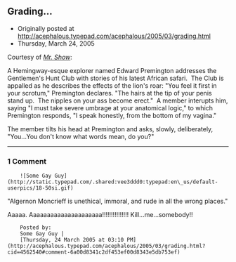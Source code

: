## Grading...

 * Originally posted at http://acephalous.typepad.com/acephalous/2005/03/grading.html
 * Thursday, March 24, 2005



Courtesy of [_Mr. Show_](http://www.amazon.com/exec/obidos/tg/detail/-/B0002ERXBS/qid=1111691159/sr=8-1/ref=pd\_csp\_1/103-8289502-8607027?v=glance&s=dvd&n=507846):

A Hemingway-esque explorer named Edward Premington addresses the Gentlemen's Hunt Club with stories of his latest African safari.  The Club is appalled as he describes the effects of the lion's roar: "You feel it first in your scrotum," Premington declares. "The hairs at the tip of your penis stand up.  The nipples on your ass become erect."  A member interupts him, saying "I must take severe umbrage at your anatomical logic," to which Premington responds, "I speak honestly, from the bottom of my vagina."  

The member tilts his head at Premington and asks, slowly, deliberately, "You...You don't know what words mean, do you?"

		

* * *

### 1 Comment 

		

                
[]()

	

		![Some Gay Guy](http://static.typepad.com/.shared:vee3ddd0:typepad:en\_us/default-userpics/18-50si.gif)
	

	

		

"Algernon Moncrieff is unethical, immoral, and rude in all the wrong places."

Aaaaa. Aaaaaaaaaaaaaaaaaaaaa!!!!!!!!!!!!!!! Kill...me...somebody!!    

	

		Posted by:
		Some Gay Guy |
		[Thursday, 24 March 2005 at 03:10 PM](http://acephalous.typepad.com/acephalous/2005/03/grading.html?cid=4562540#comment-6a00d8341c2df453ef00d8343e5db753ef)

		

        